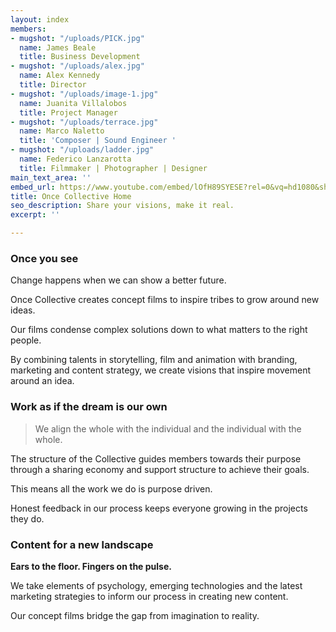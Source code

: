 ```yaml
---
layout: index
members:
- mugshot: "/uploads/PICK.jpg"
  name: James Beale
  title: Business Development
- mugshot: "/uploads/alex.jpg"
  name: Alex Kennedy
  title: Director
- mugshot: "/uploads/image-1.jpg"
  name: Juanita Villalobos
  title: Project Manager
- mugshot: "/uploads/terrace.jpg"
  name: Marco Naletto
  title: 'Composer | Sound Engineer '
- mugshot: "/uploads/ladder.jpg"
  name: Federico Lanzarotta
  title: Filmmaker | Photographer | Designer
main_text_area: ''
embed_url: https://www.youtube.com/embed/lOfH89SYESE?rel=0&vq=hd1080&showinfo=0&autoplay=1
title: Once Collective Home
seo_description: Share your visions, make it real.
excerpt: ''

---
```

### **Once you see**

Change happens when we can show a better future.

Once Collective creates concept films to inspire tribes to grow around new ideas.

Our films condense complex solutions down to what matters to the right people.

By combining talents in storytelling, film and animation with branding, marketing and content strategy, we create visions that inspire movement around an idea.

### **Work as if the dream is our own**

> We align the whole with the individual and the individual with the whole.

The structure of the Collective guides members towards their purpose through a sharing economy and support structure to achieve their goals.

This means all the work we do is purpose driven.

Honest feedback in our process keeps everyone growing in the projects they do.

### Content for a new landscape

**Ears to the floor. Fingers on the pulse.**

We take elements of psychology, emerging technologies and the latest marketing strategies to inform our process in creating new content.

Our concept films bridge the gap from imagination to reality.